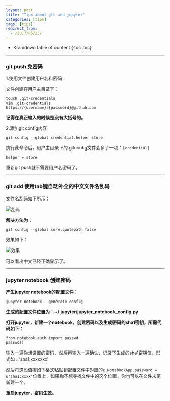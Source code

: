 ```yaml
---
layout: post
title: "Tips about git and jupyter"
categories: [tips]
tags: [tips]
redirect_from:
  - /2017/05/25/
---
```

* Kramdown table of content
{:toc .toc}
---

### git push 免密码

1.使用文件创建用户名和密码

文件创建在用户主目录下：

```shell
touch .git-credentials
vim .git-credentials
https://{username}:{password}@github.com
```
**记得在真正输入的时候是没有大括号的。**

2.添加git config内容

`git config --global credential.helper store`

执行此命令后，用户主目录下的.gitconfig文件会多了一项：`[credential]`

`helper = store`

重新git push就不需要用户名密码了。

---

### git add 使用tab键自动补全的中文文件名乱码

文件名乱码如下所示：

![乱码](http://oq782gkz3.bkt.clouddn.com/Selection_003.png)

**解决方法为：**

`git config --global core.quotepath false`

效果如下：

![效果](http://oq782gkz3.bkt.clouddn.com/Selection_004.png)

可以看出中文已经正确显示了。

---

### jupyter notebook 创建密码

**产生jupyter notebook的配置文件：**

```
jupyter notebook --generate-config
```
**生成的配置文件位置为：~/.jupyter/jupyter\_notebook\_config.py**

**打开jupyter，新建一个notebook，创建密码以及生成密码的sha1密钥，所需代码如下：**

```
from notebook.auth import passwd
passwd()
```
输入一遍你想设置的密码，然后再输入一遍确认，记录下生成的sha1密钥值。形式如：‘sha1:xxxxxxx'

然后将这段值按如下格式粘贴到配置文件中对应的`c.NotebookApp.password = u'sha1:xxxx'`位置上，如果你不想寻找文件中的这个位置，你也可以在文件末尾新建一个。

**重启jupyter，密码生效。**
